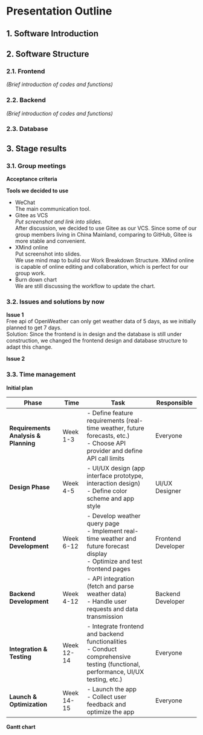 # Presentation Outline  
## 1. Software Introduction  <!-- Short intro, 1 min is ok-->


## 2. Software Structure  <!-- about 6 min-->
### 2.1. Frontend  
_(Brief introduction of codes and functions)_  

### 2.2. Backend  
_(Brief introduction of codes and functions)_  

### 2.3. Database  


## 3. Stage results  
### 3.1. Group meetings  <!-- about 1-2 min-->
**Acceptance criteria**  

**Tools we decided to use**  
- WeChat  
The main communication tool.  
- Gitee as VCS  
_Put screenshot and link into slides._  
After discussion, we decided to use Gitee as our VCS. Since some of our group members living in China Mainland, comparing to GitHub, Gitee is more stable and convenient.  
- XMind online  
Put screenshot into slides.  
We use mind map to build our Work Breakdown Structure. XMind online is capable of online editing and collaboration, which is perfect for our group work.  
- Burn down chart  
We are still discussing the workflow to update the chart.
<!-- Can we make a Burn down chart before the first pre?-->

### 3.2. Issues and solutions by now  <!-- 1min-->
**Issue 1**  
Free api of OpenWeather can only get weather data of 5 days, as we initially planned to get 7 days.  
Solution: Since the frontend is in design and the database is still under construction, we changed the frontend design and database structure to adapt this change.  

**Issue 2**  <!-- Optional-->

### 3.3. Time management
**Initial plan**  <!-- Show only, 30s is ok-->

| Phase                         | Time    | Task                                                                  | Responsible        |
|-------------------------------|---------|-----------------------------------------------------------------------|--------------------|
| **Requirements Analysis & Planning** | Week 1-3 | - Define feature requirements (real-time weather, future forecasts, etc.) <br> - Choose API provider and define API call limits | Everyone          |
| **Design Phase**               | Week 4-5 | - UI/UX design (app interface prototype, interaction design) <br> - Define color scheme and app style  | UI/UX Designer     |
| **Frontend Development**       | Week 6-12 | - Develop weather query page <br> - Implement real-time weather and future forecast display <br> - Optimize and test frontend pages | Frontend Developer |
| **Backend Development**        | Week 4-12 | - API integration (fetch and parse weather data) <br> - Handle user requests and data transmission  | Backend Developer  |
| **Integration & Testing**      | Week 12-14 | - Integrate frontend and backend functionalities <br> - Conduct comprehensive testing (functional, performance, UI/UX testing, etc.) | Everyone          |
| **Launch & Optimization**      | Week 14-15 | - Launch the app <br> - Collect user feedback and optimize the app  | Everyone          |

**Gantt chart** <!-- Show with little talks, 1-2 min-->
<!-- Fake pass, fake future. -->
